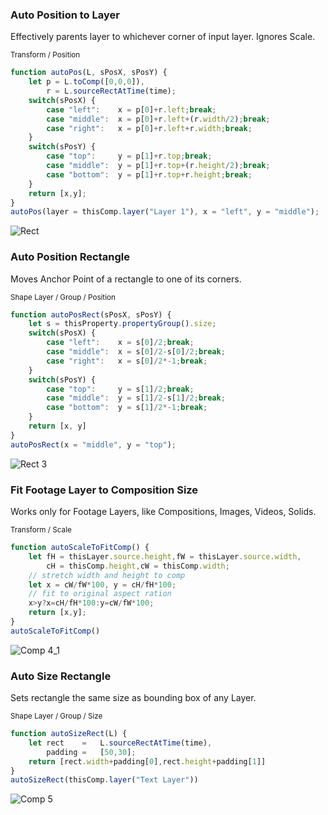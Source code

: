 ### Auto Position to Layer
Effectively parents layer to whichever corner of input layer. Ignores Scale.

<sub> Transform / Position </sub>
```javascript
function autoPos(L, sPosX, sPosY) {
    let p = L.toComp([0,0,0]),
        r = L.sourceRectAtTime(time);
    switch(sPosX) {
		case "left":	x = p[0]+r.left;break;
		case "middle":	x = p[0]+r.left+(r.width/2);break;
		case "right":	x = p[0]+r.left+r.width;break;
    }	
    switch(sPosY) {
		case "top":		y = p[1]+r.top;break;
		case "middle":	y = p[1]+r.top+(r.height/2);break;
		case "bottom":	y = p[1]+r.top+r.height;break;
    }	
    return [x,y];
}
autoPos(layer = thisComp.layer("Layer 1"), x = "left", y = "middle");
```
![Rect](https://github.com/simonheimbuchner/ae-expression-library/assets/20266941/47f0b22f-a4db-48c7-a474-2cc3e3e54d70)

### Auto Position Rectangle
Moves Anchor Point of a rectangle to one of its corners.

<sub> Shape Layer / Group / Position</sub>

```javascript
function autoPosRect(sPosX, sPosY) {
    let s = thisProperty.propertyGroup().size;
    switch(sPosX) {
		case "left":	x = s[0]/2;break;
		case "middle":	x = s[0]/2-s[0]/2;break;
		case "right":	x = s[0]/2*-1;break;
    }	
    switch(sPosY) {
		case "top":		y = s[1]/2;break;
		case "middle":	y = s[1]/2-s[1]/2;break;
		case "bottom":	y = s[1]/2*-1;break;
    }	
    return [x, y]
}
autoPosRect(x = "middle", y = "top");
```
![Rect 3](https://github.com/simonheimbuchner/ae-expression-library/assets/20266941/efa5fa94-1803-40fc-b95a-ac31c24e6768)


### Fit Footage Layer to Composition Size
Works only for Footage Layers, like Compositions, Images, Videos, Solids.

<sub> Transform / Scale </sub>

```javascript
function autoScaleToFitComp() {
	let fH = thisLayer.source.height,fW = thisLayer.source.width,
		cH = thisComp.height,cW = thisComp.width;
	// stretch width and height to comp
	let x = cW/fW*100, y = cH/fH*100;
	// fit to original aspect ration
	x>y?x=cH/fH*100:y=cW/fW*100;
	return [x,y];
}
autoScaleToFitComp()
```

![Comp 4_1](https://github.com/simonheimbuchner/ae-expression-library/assets/20266941/17f6c4ef-5c49-466f-8af2-e6fa0b28bdd4)


### Auto Size Rectangle
Sets rectangle the same size as bounding box of any Layer.

<sub> Shape Layer / Group / Size </sub>
```javascript
function autoSizeRect(L) {
    let rect    =   L.sourceRectAtTime(time),
	    padding =   [50,30];
    return [rect.width+padding[0],rect.height+padding[1]]
}
autoSizeRect(thisComp.layer("Text Layer"))
```

![Comp 5](https://github.com/simonheimbuchner/ae-expression-library/assets/20266941/337e1ee0-69b8-454c-ba93-2d30ecf16478)
